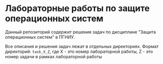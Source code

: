 # Лабораторные работы по защите операционных систем
Данный репозиторий содержит решения задач по дисциплине 
"Защита операционных систем" в ПГНИУ.<br/>

Все описания и решения задач лежат в отдельных директориях. 
Формат директорий: `task_X_Z`, где X - это номер лабораторной работы, Z - это номер задачи в рамках лабораторной работы
